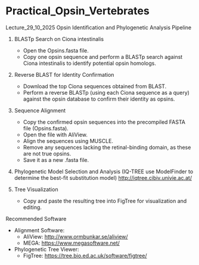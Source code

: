 # Practical_Opsin_Vertebrates
Lecture_29_10_2025
Opsin Identification and Phylogenetic Analysis Pipeline

1. BLASTp Search on Ciona intestinalis
   - Open the Opsins.fasta file.
   - Copy one opsin sequence and perform a BLASTp search against Ciona intestinalis to identify potential opsin homologs.

2. Reverse BLAST for Identity Confirmation
   - Download the top Ciona sequences obtained from BLAST.
   - Perform a reverse BLASTp (using each Ciona sequence as a query) against the opsin database to confirm their identity as opsins.

3. Sequence Alignment
   - Copy the confirmed opsin sequences into the precompiled FASTA file (Opsins.fasta).
   - Open the file with AliView.
   - Align the sequences using MUSCLE.
   - Remove any sequences lacking the retinal-binding domain, as these are not true opsins.
   - Save it as a new .fasta  file.

4. Phylogenetic Model Selection and Analysis (IQ-TREE use ModelFinder to determine the best-fit substitution model)
     http://iqtree.cibiv.univie.ac.at/

5. Tree Visualization
   - Copy and paste the resulting tree into FigTree for visualization and editing.

Recommended Software
- Alignment Software:
  - AliView: http://www.ormbunkar.se/aliview/
  - MEGA: https://www.megasoftware.net/
- Phylogenetic Tree Viewer:
  - FigTree: https://tree.bio.ed.ac.uk/software/figtree/
